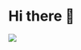 # Hi there 👋

<picture>
  <source
    srcset="https://github-readme-stats.vercel.app/api/top-langs/?username=juraj-hrivnak&layout=compact&theme=dark"
    media="(prefers-color-scheme: dark)"
  />
  <source
    srcset="https://github-readme-stats.vercel.app/api/top-langs/?username=juraj-hrivnak&layout=compact"
    media="(prefers-color-scheme: light), (prefers-color-scheme: no-preference)"
  />
  <img src="https://github-readme-stats.vercel.app/api/top-langs/?username=juraj-hrivnak&layout=compact" />
</picture>

<!--
## List of my Minecraft-related repositories
⚡ \
&nbsp;┣━━━ [**`Underdog`**](https://github.com/juraj-hrivnak/Underdog) \
&nbsp;┃&emsp;&emsp;┗━━━ Minecraft Forge modpack centred around realism, exploration, survival, and technology. \
&nbsp;┃ \
&nbsp;┣━━━ [**`.minecraft`**](https://github.com/juraj-hrivnak/.minecraft) \
&nbsp;┃&emsp;&emsp;┗━━━ An easy-to-use template for an automated modpack development environment. \
&nbsp;┃ \
&nbsp;┣━━━ [**`Greenery🌿`**](https://github.com/juraj-hrivnak/Greenery) \
&nbsp;┃&emsp;&emsp;┗━━━ Dynamic plant generator mod that makes the world greener! \
&nbsp;┃ \
&nbsp;┣━━━ [**`Modpack Downloader`**](https://github.com/Joshyx/ModpackDownloader) \
&nbsp;┃&emsp;&emsp;┗━━━ A simple command-line interface for downloading all mods from a Curseforge Modpack. \
&nbsp;┃ \
&nbsp;┣━━━ [**`SimpleDifficulty for Underdog`**](https://github.com/juraj-hrivnak/SimpleDifficulty) \
&nbsp;┃&emsp;&emsp;┗━━━ Fork of SimpleDifficulty. Adds salt & fresh water, & more. \
&nbsp;┃ \
&nbsp;┣━━━ [**`Salt Water Patcher`**](https://github.com/juraj-hrivnak/SaltWaterPatcher) \
&nbsp;┃&emsp;&emsp;┗━━━ Patches blocks from other mods that use Minecraft water to use salt water. \
&nbsp;┃ \
&nbsp;┣━━━ [**`Realistic Terrain Generation Unofficial`**](https://github.com/juraj-hrivnak/RTGUnofficial) \
&nbsp;┃&emsp;&emsp;┗━━━ A fork of RTG that fixes remaining bugs & incompatibilities. \
&nbsp;┃ \
&nbsp;┗━━━ [**`Even More Realistic Ore Veins`**](https://github.com/juraj-hrivnak/ore-veins) \
&nbsp;&nbsp;&nbsp;&emsp;&emsp;┗━━━ Fork of Realistic Ore Veins. Adds ore stone variants compatibility & a reload command.


Here are some ideas to get you started:

- 🔭 I’m currently working on ...
- 🌱 I’m currently learning ...
- 👯 I’m looking to collaborate on ...
- 🤔 I’m looking for help with ...
- 💬 Ask me about ...
- 📫 How to reach me: ...
- 😄 Pronouns: ...
- ⚡ Fun fact: ...
-->
